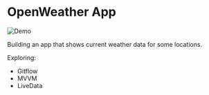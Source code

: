 # OpenWeather App

<img alt="Demo" src="https://i.imgur.com/NuLpeKB.png" />

Building an app that shows current weather data for some locations.

Exploring:

- Gitflow
- MVVM
- LiveData